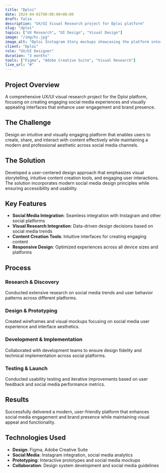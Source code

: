 ```yaml
---
title: "Dploi"
date: 2024-04-01T00:00:00+00:00
draft: false
description: "UX/UI Visual Research project for Dploi platform"
slug: "dploi"
topics: ["UX Research", "UI Design", "Visual Design"]
image: "/img/hc.jpg"
image_alt: "Dploi Instagram Story mockups showcasing the platform interface"
client: "Dploi"
role: "UX/UI Designer"
duration: "3 months"
tools: ["Figma", "Adobe Creative Suite", "Visual Research"]
live_url: "#"
---
```


## Project Overview

A comprehensive UX/UI visual research project for the Dploi platform, focusing on creating engaging social media experiences and visually appealing interfaces that enhance user engagement and brand presence.

## The Challenge

Design an intuitive and visually engaging platform that enables users to create, share, and interact with content effectively while maintaining a modern and professional aesthetic across social media channels.

## The Solution

Developed a user-centered design approach that emphasizes visual storytelling, intuitive content creation tools, and engaging user interactions. The solution incorporates modern social media design principles while ensuring accessibility and usability.

## Key Features

- **Social Media Integration**: Seamless integration with Instagram and other social platforms
- **Visual Research Integration**: Data-driven design decisions based on social media trends
- **Content Creation Tools**: Intuitive interfaces for creating engaging content
- **Responsive Design**: Optimized experiences across all device sizes and platforms

## Process

### Research & Discovery
Conducted extensive research on social media trends and user behavior patterns across different platforms.

### Design & Prototyping
Created wireframes and visual mockups focusing on social media user experience and interface aesthetics.

### Development & Implementation
Collaborated with development teams to ensure design fidelity and technical implementation across social platforms.

### Testing & Launch
Conducted usability testing and iterative improvements based on user feedback and social media performance metrics.

## Results

Successfully delivered a modern, user-friendly platform that enhances social media engagement and brand presence while maintaining visual appeal and functionality.

## Technologies Used

- **Design**: Figma, Adobe Creative Suite
- **Social Media**: Instagram integration, social media analytics
- **Prototyping**: Interactive prototypes and social media mockups
- **Collaboration**: Design system development and social media guidelines
